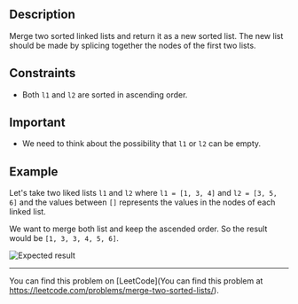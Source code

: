 ## Description
Merge two sorted linked lists and return it as a new sorted list. The new list should be made by splicing together the nodes of the first two lists.

## Constraints
- Both ```l1``` and ```l2``` are sorted in ascending order.

## Important
- We need to think about the possibility that ```l1``` or ```l2``` can be empty.

## Example
Let's take two liked lists ```l1``` and ```l2``` where ```l1 = [1, 3, 4]``` and ```l2 = [3, 5, 6]``` and the values between ```[]``` represents the values in the nodes of each linked list.

We want to merge both list and keep the ascended order. So the result would be ```[1, 3, 3, 4, 5, 6]```.

![Expected result](https://i.imgur.com/rD59T7w.png)

***
You can find this problem on [LeetCode](You can find this problem at https://leetcode.com/problems/merge-two-sorted-lists/).
